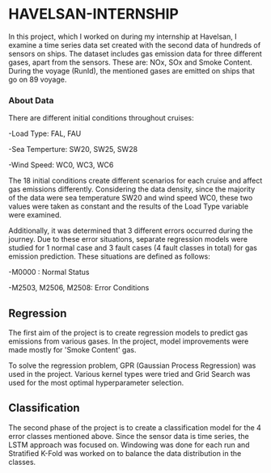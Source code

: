 # HAVELSAN-INTERNSHIP

In this project, which I worked on during my internship at Havelsan, I examine a time series data set created with the second data of hundreds of sensors on ships. The dataset includes gas emission data for three different gases, apart from the sensors. These are: NOx, SOx and Smoke Content. During the voyage (RunId), the mentioned gases are emitted on ships that go on 89 voyage.

### About Data

There are different initial conditions throughout cruises:

-Load Type: FAL, FAU

-Sea Temperture: SW20, SW25, SW28

-Wind Speed: WC0, WC3, WC6

The 18 initial conditions create different scenarios for each cruise and affect gas emissions differently. Considering the data density, since the majority of the data were sea temperature SW20 and wind speed WC0, these two values were taken as constant and the results of the Load Type variable were examined.

Additionally, it was determined that 3 different errors occurred during the journey. Due to these error situations, separate regression models were studied for 1 normal case and 3 fault cases (4 fault classes in total) for gas emission prediction. These situations are defined as follows:

-M0000 : Normal Status

-M2503, M2506, M2508: Error Conditions

## Regression

The first aim of the project is to create regression models to predict gas emissions from various gases. In the project, model improvements were made mostly for 'Smoke Content' gas.

To solve the regression problem, GPR (Gaussian Process Regression) was used in the project. Various kernel types were tried and Grid Search was used for the most optimal hyperparameter selection.


## Classification

The second phase of the project is to create a classification model for the 4 error classes mentioned above. Since the sensor data is time series, the LSTM approach was focused on. Windowing was done for each run and Stratified K-Fold was worked on to balance the data distribution in the classes.


